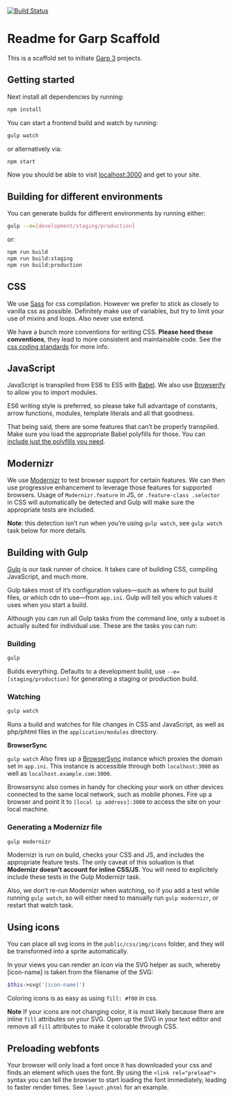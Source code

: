 [![Build Status](https://travis-ci.org/grrr-amsterdam/garp_scaffold.svg)](https://travis-ci.org/grrr-amsterdam/garp_scaffold)

# Readme for Garp Scaffold

This is a scaffold set to initiate [Garp 3](https://github.com/grrr-amsterdam/garp3) projects.

## Getting started

Next install all dependencies by running:
```bash
npm install
```

You can start a frontend build and watch by running:
```bash
gulp watch
```

or alternatively via:
```bash
npm start
```

Now you should be able to visit [localhost:3000](http://localhost:3000) and get to your site.


## Building for different environments

You can generate builds for different environments by running either:
```bash
gulp --e=[development/staging/production]
```

or:
```bash
npm run build
npm run build:staging
npm run build:production
```


## CSS

We use [Sass](http://sass-lang.com/) for css compilation. However we prefer to stick as closely to
vanilla css as possible. Definitely make use of variables, but try to limit your use of mixins and
loops. Also never use extend.

We have a bunch more conventions for writing CSS. **Please heed these conventions**, they lead to
more consistent and maintainable code. See the [css coding standards](https://github.com/grrr-amsterdam/garp3/wiki/coding-standards-html-css)
for more info.

## JavaScript

JavaScript is transpiled from ES6 to ES5 with [Babel](https://babeljs.io/). We also use
[Browserify](http://browserify.org/) to allow you to import modules.

ES6 writing style is preferred, so please take full advantage of constants, arrow functions,
modules, template literals and all that goodness.

That being said, there are some features that can’t be properly transpiled. Make sure you load the
appropriate Babel polyfills for those. You can [include just the polyfills you need](https://github.com/zloirock/core-js#commonjs).


## Modernizr

We use [Modernizr](https://modernizr.com/) to test browser support for certain features. We can then
use progressive enhancement to leverage those features for supported browsers. Usage of
`Modernizr.feature` in JS, or `.feature-class .selector` in CSS will automatically be detected and
Gulp will make sure the appropriate tests are included.

**Note**: this detection isn’t run when you’re using `gulp watch`, see `gulp watch` task below for
more details.


## Building with Gulp

[Gulp](http://gulpjs.com) is our task runner of choice. It takes care of building CSS, compiling
JavaScript, and much more.

Gulp takes most of it’s configuration values—such as where to put build files, or which cdn to
use—from `app.ini`. Gulp will tell you which values it uses when you start a build.

Although you can run all Gulp tasks from the command line, only a subset is actually suited for
individual use. These are the tasks you can run:

### Building

```bash
gulp
```

Builds everything. Defaults to a development build, use `--e=[staging/production]` for generating a
staging or production build.

### Watching

```bash
gulp watch
```

Runs a build and watches for file changes in CSS and JavaScript, as well as php/phtml files in the
`application/modules` directory.

**BrowserSync**

`gulp watch` Also fires up a [BrowserSync](https://www.browsersync.io/) instance which proxies the
domain set in `app.ini`. This instance is accessible through both `localhost:3000` as well as
`localhost.example.com:3000`.

Browsersync also comes in handy for checking your work on other devices connected to the same local
network, such as mobile phones. Fire up a browser and point it to `[local ip address]:3000` to
access the site on your local machine.

### Generating a Modernizr file

```bash
gulp modernizr
```

Modernizr is run on build, checks your CSS and JS, and includes the appropriate feature tests. The
only caveat of this soluation is that **Modernizr doesn’t account for inline CSS/JS**. You will
need to explicitely include these tests in the Gulp Modernizr task.

Also, we don’t re-run Modernizr when watching, so if you add a test while running `gulp watch`,
so will either need to manually run `gulp modernizr`, or restart that watch task.


## Using icons

You can place all svg icons in the `public/css/img/icons` folder, and they will be transformed into
a sprite automatically.

In your views you can render an icon via the SVG helper as such, whereby [icon-name] is taken from
the filename of the SVG:
```php
$this->svg('[icon-name]')
```

Coloring icons is as easy as using `fill: #f00` in css.

**Note**
If your icons are not changing color, it is most likely because there are inline `fill`
attributes on your SVG. Open up the SVG in your text editor and remove all `fill` attributes to
make it colorable through CSS.


## Preloading webfonts

Your browser will only load a font once it has downloaded your css and finds an element which
uses the font. By using the `<link rel="preload">` syntax you can tell the browser to start
loading the font immediately, leading to faster render times. See `layout.phtml` for an example.
